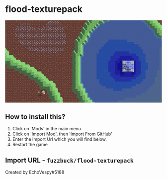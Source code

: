 # flood-texturepack
![screenshot](ss.png "Screenshot")



## How to install this?
1. Click on 'Mods' in the main menu.
2. Click on 'Import Mod', then 'Import From GitHub'
3. Enter the Import Url which you will find below.
4. Restart the game


## Import URL - `fuzzbuck/flood-texturepack`

Created by EchoVespy#5188
